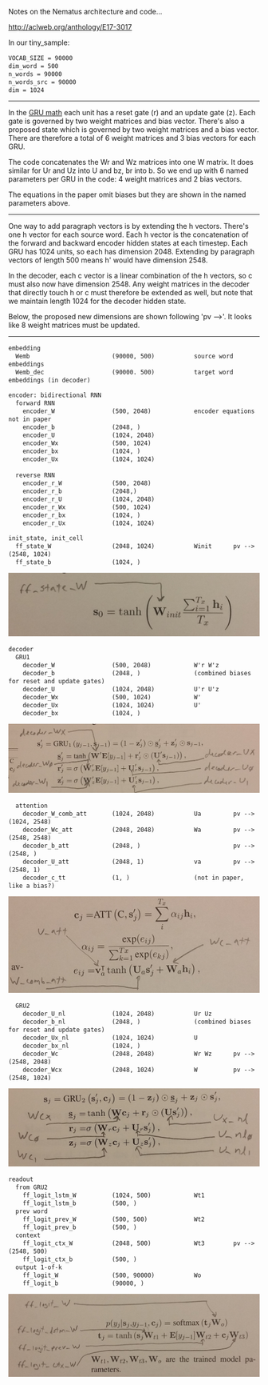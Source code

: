 Notes on the Nematus architecture and code...

http://aclweb.org/anthology/E17-3017

In our tiny_sample:

```
VOCAB_SIZE = 90000
dim_word = 500
n_words = 90000
n_words_src = 90000
dim = 1024
```

----

In the [GRU math](https://en.wikipedia.org/wiki/Gated_recurrent_unit)
each unit has a reset gate (r) and an update gate (z).  Each gate is
governed by two weight matrices and bias vector.  There's also a
proposed state which is governed by two weight matrices and a bias
vector.  There are therefore a total of 6 weight matrices and 3 bias
vectors for each GRU.

The code concatenates the Wr and Wz matrices into one W matrix.  It
does similar for Ur and Uz into U and bz, br into b.  So we end up
with 6 named parameters per GRU in the code: 4 weight matrices and 2
bias vectors.

The equations in the paper omit biases but they are shown in the named
parameters above.

----

One way to add paragraph vectors is by extending the h vectors.
There's one h vector for each source word.  Each h vector is the
concatenation of the forward and backward encoder hidden states at
each timestep.  Each GRU has 1024 units, so each has dimension 2048.
Extending by paragraph vectors of length 500 means h' would have
dimension 2548.

In the decoder, each c vector is a linear combination of the h
vectors, so c must also now have dimension 2548.  Any weight matrices
in the decoder that directly touch h or c must therefore be extended
as well, but note that we maintain length 1024 for the decoder hidden
state.

Below, the proposed new dimensions are shown following 'pv -->'.  It
looks like 8 weight matrices must be updated.

----

```
embedding
  Wemb                       (90000, 500)           source word embeddings
  Wemb_dec                   (90000. 500)           target word embeddings (in decoder)
```

```
encoder: bidirectional RNN
  forward RNN
    encoder_W                (500, 2048)            encoder equations not in paper
    encoder_b                (2048, )
    encoder_U                (1024, 2048)
    encoder_Wx               (500, 1024)
    encoder_bx               (1024, )
    encoder_Ux               (1024, 1024)

  reverse RNN
    encoder_r_W              (500, 2048)
    encoder_r_b              (2048,)
    encoder_r_U              (1024, 2048)
    encoder_r_Wx             (500, 1024)
    encoder_r_bx             (1024, )
    encoder_r_Ux             (1024, 1024)
```

```
init_state, init_cell
  ff_state_W                 (2048, 1024)           Winit      pv --> (2548, 1024)
  ff_state_b                 (1024, )
```

![Image of Winit](images/Winit.jpg)

```
decoder
  GRU1
    decoder_W                (500, 2048)            W'r W'z
    decoder_b                (2048, )               (combined biases for reset and update gates)
    decoder_U                (1024, 2048)           U'r U'z
    decoder_Wx               (500, 1024)            W'
    decoder_Ux               (1024, 1024)           U'
    decoder_bx               (1024, )
```

![Image of GRU1](images/GRU1.jpg)

```
  attention
    decoder_W_comb_att       (1024, 2048)           Ua         pv --> (1024, 2548)
    decoder_Wc_att           (2048, 2048)           Wa         pv --> (2548, 2548)
    decoder_b_att            (2048, )                          pv --> (2548, )
    decoder_U_att            (2048, 1)              va         pv --> (2548, 1)
    decoder_c_tt             (1, )                  (not in paper, like a bias?)
```

![Image of attention](images/attention.jpg)

```
  GRU2
    decoder_U_nl             (1024, 2048)           Ur Uz
    decoder_b_nl             (2048, )               (combined biases for reset and update gates)
    decoder_Ux_nl            (1024, 1024)           U
    decoder_bx_nl            (1024, )
    decoder_Wc               (2048, 2048)           Wr Wz      pv --> (2548, 2048)
    decoder_Wcx              (2048, 1024)           W          pv --> (2548, 1024)
```

![Image of GRU2](images/GRU2.jpg)


```
readout
  from GRU2
    ff_logit_lstm_W          (1024, 500)            Wt1
    ff_logit_lstm_b          (500, )
  prev word
    ff_logit_prev_W          (500, 500)             Wt2
    ff_logit_prev_b          (500, )
  context
    ff_logit_ctx_W           (2048, 500)            Wt3        pv --> (2548, 500)
    ff_logit_ctx_b           (500, )
  output 1-of-k
    ff_logit_W               (500, 90000)           Wo
    ff_logit_b               (90000, )
```

![Image of readout](images/readout.jpg)
